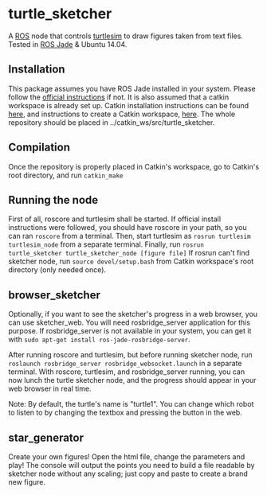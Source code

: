 # turtle_sketcher
A [ROS](http://wiki.ros.org/) node that controls [turtlesim](http://wiki.ros.org/turtlesim) to draw figures taken from text files.
Tested in [ROS Jade](http://wiki.ros.org/jade) & Ubuntu 14.04.

## Installation
This package assumes you have ROS Jade installed in your system. Please follow the [official instructions](http://wiki.ros.org/jade/Installation) if not.
It is also assumed that a catkin workspace is already set up. Catkin installation instructions can be found [here](http://wiki.ros.org/catkin), and instructions to create a Catkin workspace, [here](http://wiki.ros.org/catkin/Tutorials/create_a_workspace). The whole repository should be placed in ../catkin_ws/src/turtle_sketcher.

## Compilation
Once the repository is properly placed in Catkin's workspace, go to Catkin's root directory, and run 
`catkin_make`

## Running the node
First of all, roscore and turtlesim shall be started. If official install instructions were followed, you should have roscore in your path, so you can ran
`roscore`
from a terminal.
Then, start turtlesim as `rosrun turtlesim turtlesim_node` from a separate terminal. 
Finally, run `rosrun turtle_sketcher turtle_sketcher_node [figure file]`
If rosrun can't find sketcher node, run `source devel/setup.bash` from Catkin workspace's root directory (only needed once).

## browser_sketcher
Optionally, if you want to see the sketcher's progress in a web browser, you can use sketcher_web. You will need rosbridge_server application for this purpose.
If rosbridge_server is not available in your system, you can get it with `sudo apt-get install ros-jade-rosbridge-server`.

After running roscore and turtlesim, but before running sketcher node, run `roslaunch rosbridge_server rosbridge_websocket.launch` in a separate terminal. With roscore, turtlesim, and rosbridge_server running, you can now lunch the turtle sketcher node, and the progress should appear in your web browser in real time.

Note: By default, the turtle's name is "turtle1". You can change which robot to listen to by changing the textbox and pressing the button in the web.

## star_generator
Create your own figures! Open the html file, change the parameters and play! The console will output the points you need to build a file readable by sketcher node without any scaling; just copy and paste to create a brand new figure.
